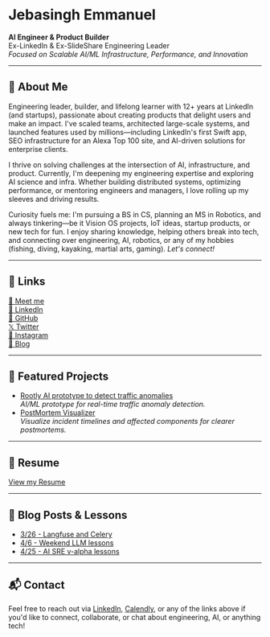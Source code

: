 # Jebasingh Emmanuel

**AI Engineer & Product Builder**  
Ex-LinkedIn & Ex-SlideShare Engineering Leader  
_Focused on Scalable AI/ML Infrastructure, Performance, and Innovation_

---

## 👋 About Me

Engineering leader, builder, and lifelong learner with 12+ years at LinkedIn (and startups), passionate about creating products that delight users and make an impact. I've scaled teams, architected large-scale systems, and launched features used by millions—including LinkedIn's first Swift app, SEO infrastructure for an Alexa Top 100 site, and AI-driven solutions for enterprise clients.

I thrive on solving challenges at the intersection of AI, infrastructure, and product. Currently, I'm deepening my engineering expertise and exploring AI science and infra. Whether building distributed systems, optimizing performance, or mentoring engineers and managers, I love rolling up my sleeves and driving results.

Curiosity fuels me: I'm pursuing a BS in CS, planning an MS in Robotics, and always tinkering—be it Vision OS projects, IoT ideas, startup products, or new tech for fun. I enjoy sharing knowledge, helping others break into tech, and connecting over engineering, AI, robotics, or any of my hobbies (fishing, diving, kayaking, martial arts, gaming). _Let's connect!_

---

## 🔗 Links

[📅 Meet me](https://calendly.com/jebasingh-emmanuel/30min)  
[💼 LinkedIn](https://www.linkedin.com/in/jebasinghemmanuel)  
[🐙 GitHub](https://github.com/graydot)  
[𝕏 Twitter](https://x.com/graydot)  
[📸 Instagram](https://instagram.com/graydot)  
[📝 Blog](https://graydot.ai/blog)

---

## 🚀 Featured Projects

- [Rootly AI prototype to detect traffic anomalies](https://github.com/Rootly-AI-Lab/EventOrOutage)  
  _AI/ML prototype for real-time traffic anomaly detection._
- [PostMortem Visualizer](https://github.com/Rootly-AI-Lab/IncidentDiagram)  
  _Visualize incident timelines and affected components for clearer postmortems._

---

## 📄 Resume

[View my Resume](resume.md)

---

## 📝 Blog Posts & Lessons

- [3/26 - Langfuse and Celery](./debugging-langfuse-celery-issue)
- [4/6 - Weekend LLM lessons](./weekend-llm-warrior)
- [4/25 - AI SRE v-alpha lessons](./ai-sre-alpha)

---

## 📬 Contact

Feel free to reach out via [LinkedIn](https://www.linkedin.com/in/jebasinghemmanuel), [Calendly](https://calendly.com/jebasingh-emmanuel/30min), or any of the links above if you'd like to connect, collaborate, or chat about engineering, AI, or anything tech!

